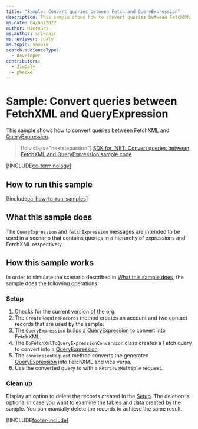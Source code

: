 ```yaml
---
title: "Sample: Convert queries between Fetch and QueryExpression"
description: This sample shows how to convert queries between FetchXML and QueryExpression
ms.date: 04/03/2022
author: MicroSri
ms.author: sriknair
ms.reviewer: jdaly
ms.topic: sample
search.audienceType:
  - developer
contributors:
  - JimDaly
  - phecke
---
```


# Sample: Convert queries between FetchXML and QueryExpression

This sample shows how to convert queries between FetchXML and [QueryExpression](xref:Microsoft.Xrm.Sdk.Query.QueryExpression).

> [!div class="nextstepaction"]
> [SDK for .NET: Convert queries between FetchXML and QueryExpression sample code](https://github.com/microsoft/PowerApps-Samples/tree/master/dataverse/orgsvc/CSharp/Convertqueriesfetchqueryexpressions)


[!INCLUDE[cc-terminology](../../includes/cc-terminology.md)]

## How to run this sample

[!include[cc-how-to-run-samples](../../includes/cc-how-to-run-samples.md)]

## What this sample does

The `QueryExpression` and `fetchExpression` messages are intended to be used in a scenario that contains queries in a hierarchy of expressions and FetchXML respectively.

## How this sample works

In order to simulate the scenario described in [What this sample does](#what-this-sample-does), the sample does the following operations:

### Setup

1. Checks for the current version of the org.
1. The `CreateRequireRecords` method creates an account and two contact records that are used by the sample.
1. The `QueryExpression` builds a [QueryExpression](xref:Microsoft.Xrm.Sdk.Query.QueryExpression) to convert into FetchXML.
1. The `DoFetchXmlToQueryExpressionConversion` class creates a Fetch query to convert into a [QueryExpression](xref:Microsoft.Xrm.Sdk.Query.QueryExpression).
1. The `conversionRequest` method converts the generated [QueryExpression](xref:Microsoft.Xrm.Sdk.Query.QueryExpression) into FetchXML and vice versa.
1. Use the converted query to with a `RetrieveMultiple` request.

### Clean up

Display an option to delete the records created in the [Setup](#setup). The deletion is optional in case you want to examine the tables and data created by the sample. You can manually delete the records to achieve the same result.

[!INCLUDE[footer-include](../../../../includes/footer-banner.md)]
